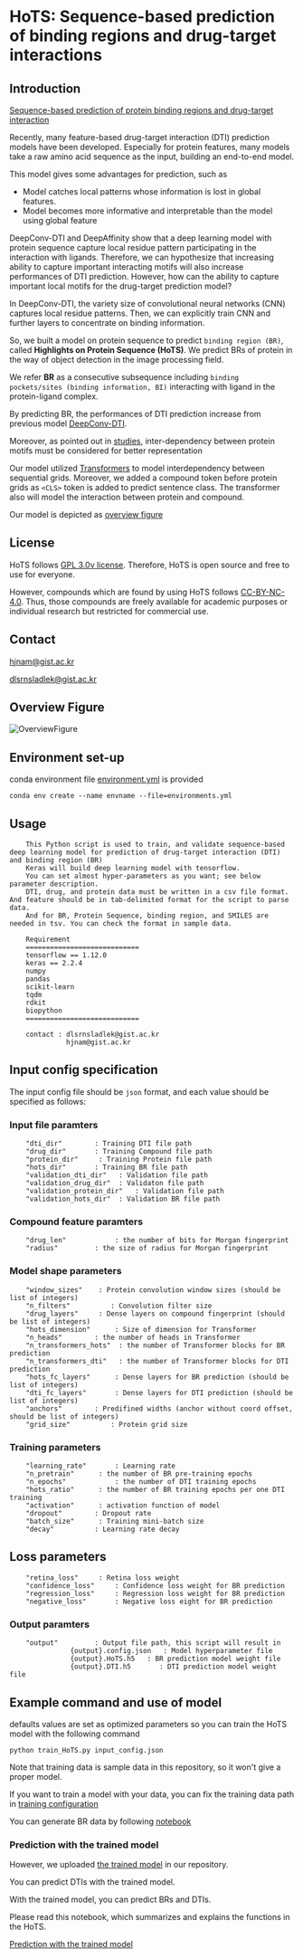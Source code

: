 # HoTS: Sequence-based prediction of binding regions and drug-target interactions

## Introduction

[Sequence-based prediction of protein binding regions and drug-target interaction](https://jcheminf.biomedcentral.com/articles/10.1186/s13321-022-00584-w)

Recently, many feature-based drug-target interaction (DTI) prediction models have been developed.
Especially for protein features, many models take a raw amino acid sequence as the input, building an end-to-end model.

This model gives some advantages for prediction, such as

  * Model catches local patterns whose information is lost in global features. 
  * Model becomes more informative and interpretable than the model using global feature

DeepConv-DTI and DeepAffinity show that a deep learning model with protein sequence capture local residue pattern participating in the interaction with ligands.
Therefore, we can hypothesize that increasing ability to capture important interacting motifs will also increase performances of DTI prediction.
However, how can the ability to capture important local motifs for the drug-target prediction model?

In DeepConv-DTI, the variety size of convolutional neural networks (CNN) captures local residue patterns.
Then, we can explicitly train CNN and further layers to concentrate on binding information.

So, we built a model on protein sequence to predict ``binding region (BR)``, called **Highlights on Protein Sequence (HoTS)**.
We predict BRs of protein in the way of object detection in the image processing field.

We refer **BR** as a consecutive subsequence including ``binding pockets/sites (binding information, BI)`` interacting with ligand in the protein-ligand complex.

By predicting BR, the performances of DTI prediction increase from previous model [DeepConv-DTI](https://journals.plos.org/ploscompbiol/article?id=10.1371/journal.pcbi.1007129).

Moreover, as pointed out in [studies](https://www.researchgate.net/publication/335085389_Improved_fragment_sampling_for_ab_initio_protein_structure_prediction_using_deep_neural_networks), inter-dependency between protein motifs must be considered for better representation

Our model utilized [Transformers](https://arxiv.org/abs/1706.03762) to model interdependency between sequential grids.
Moreover, we added a compound token before protein grids as ``<CLS>`` token is added to predict sentence class. The transformer also will model the interaction between protein and compound.

Our model is depicted as [overview figure](Figures/Fig_1.jpg)

## License


HoTS follows [GPL 3.0v license](LICENSE). Therefore, HoTS is open source and free to use for everyone.

However, compounds which are found by using HoTS follows [CC-BY-NC-4.0](CC-BY-NC-SA-4.0). Thus, those compounds are freely available for academic purposes or individual research but restricted for commercial use.

## Contact

hjnam@gist.ac.kr

dlsrnsladlek@gist.ac.kr


## Overview Figure

![OverviewFigure](Figures/Fig_1.jpg)

## Environment set-up

conda environment file [environment.yml](environment.yml) is provided

``` 
conda env create --name envname --file=environments.yml
```

## Usage

```
    This Python script is used to train, and validate sequence-based deep learning model for prediction of drug-target interaction (DTI) and binding region (BR)
    Keras will build deep learning model with tensorflow.
    You can set almost hyper-parameters as you want; see below parameter description.
    DTI, drug, and protein data must be written in a csv file format. And feature should be in tab-delimited format for the script to parse data.
    And for BR, Protein Sequence, binding region, and SMILES are needed in tsv. You can check the format in sample data. 

    Requirement
    ============================ 
    tensorflow == 1.12.0 
    keras == 2.2.4 
    numpy 
    pandas 
    scikit-learn 
    tqdm
    rdkit
    biopython
    ============================

    contact : dlsrnsladlek@gist.ac.kr
              hjnam@gist.ac.kr
```

## Input config specification

The input config file should be `json` format, and each value should be specified as follows:

### Input file paramters
```
    "dti_dir"        : Training DTI file path
    "drug_dir"       : Training Compound file path
    "protein_dir"     : Training Protein file path
    "hots_dir"       : Training BR file path
    "validation_dti_dir"   : Validation file path
    "validation_drug_dir"  : Validaton file path
    "validation_protein_dir"   : Validation file path
    "validation_hots_dir"  : Validation BR file path
```
### Compound feature paramters
```    
    "drug_len"            : the number of bits for Morgan fingerprint
    "radius"         : the size of radius for Morgan fingerprint
```
### Model shape parameters
```
    "window_sizes"    : Protein convolution window sizes (should be list of integers)
    "n_filters"          : Convolution filter size
    "drug_layers"     : Dense layers on compound fingerprint (should be list of integers)
    "hots_dimension"      : Size of dimension for Transformer
    "n_heads"        : the number of heads in Transformer
    "n_transformers_hots"  : the number of Transformer blocks for BR prediction
    "n_transformers_dti"   : the number of Transformer blocks for DTI prediction
    "hots_fc_layers"      : Dense layers for BR prediction (should be list of integers)
    "dti_fc_layers"       : Dense layers for DTI prediction (should be list of integers)
    "anchors"        : Predifined widths (anchor without coord offset, should be list of integers)
    "grid_size"          : Protein grid size
```
### Training parameters
```
    "learning_rate"       : Learning rate
    "n_pretrain"      : the number of BR pre-training epochs
    "n_epochs"            : the number of DTI training epochs
    "hots_ratio"      : the number of BR training epochs per one DTI training
    "activation"      : activation function of model
    "dropout"        : Dropout rate
    "batch_size"      : Training mini-batch size
    "decay"          : Learning rate decay
```
## Loss parameters
```
    "retina_loss"     : Retina loss weight
    "confidence_loss"     : Confidence loss weight for BR prediction
    "regression_loss"     : Regression loss weight for BR prediction
    "negative_loss"       : Negative loss eight for BR prediction
``` 
### Output paramters
```
    "output"         : Output file path, this script will result in 
               {output}.config.json   : Model hyperparameter file
               {output}.HoTS.h5   : BR prediction model weight file
               {output}.DTI.h5       : DTI prediction model weight file
```

## Example command and use of model

defaults values are set as optimized parameters so you can train the HoTS model with the following command
 
```
python train_HoTS.py input_config.json
```

Note that training data is sample data in this repository, so it won't give a proper model.

If you want to train a model with your data, you can fix the training data path in [training configuration](input_config.json)

You can generate BR data by following [notebook](SampleData/HoTS/Parsing_scPDB_for_HoTS.ipynb) 

### Prediction with the trained model 

However, we uploaded [the trained model](Model/HoTS_config.json) in our repository.

You can predict DTIs with the trained model.

With the trained model, you can predict BRs and DTIs.

Please read this notebook, which summarizes and explains the functions in the HoTS.

[Prediction with the trained model](Prediction_with_trained_model.ipynb)
